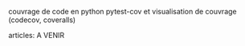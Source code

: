 couvrage de code en python pytest-cov 
et visualisation de couvrage (codecov, coveralls)

articles: A VENIR